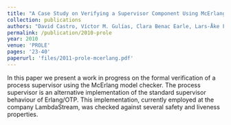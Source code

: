 ```yaml
---
title: "A Case Study on Verifying a Supervisor Component Using McErlang"
collection: publications
authors: "David Castro, Víctor M. Gulías, Clara Benac Earle, Lars-Åke Fredlund, Samuel Rivas"
permalink: /publication/2010-prole
year: 2010
venue: 'PROLE'
pages: '23-40'
paperurl: 'files/2011-prole-mcerlang.pdf'
---
```

In this paper we present a work in progress on the formal verification of a
process supervisor using the McErlang model checker. The process supervisor is
an alternative implementation of the standard supervisor behaviour of
Erlang/OTP. This implementation, currently employed at the company
LambdaStream, was checked against several safety and liveness properties.
